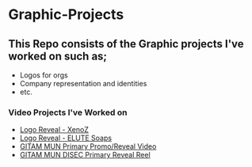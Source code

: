 # Graphic-Projects

## This Repo consists of the Graphic projects I've worked on such as;

* Logos for orgs
* Company representation and identities
* etc.  

### Video Projects I've Worked on

* [Logo Reveal - XenoZ](https://www.youtube.com/watch?v=elHitEG7M4M&list=PLsBhfoqlaknRCRNGoRxNCNRp0cCyOQAd6&index=1)
* [Logo Reveal - ELUTE Soaps](https://www.youtube.com/watch?v=3pfKZ5S4iAs&list=PLsBhfoqlaknRCRNGoRxNCNRp0cCyOQAd6&index=4)
* [GITAM MUN Primary Promo/Reveal Video](https://www.youtube.com/watch?v=teFrKRVuHY0&list=PLsBhfoqlaknRCRNGoRxNCNRp0cCyOQAd6&index=3)
* [GITAM MUN DISEC Primary Reveal Reel](https://www.youtube.com/watch?v=G4aJXcmYmOg&list=PLsBhfoqlaknRCRNGoRxNCNRp0cCyOQAd6&index=2)
